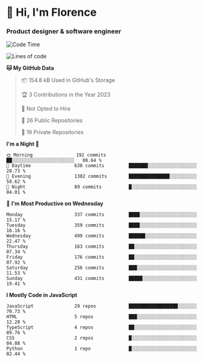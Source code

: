 <h1>👋 Hi, I'm Florence</h1>
<h3>Product designer & software engineer</h3>



<!--START_SECTION:waka-->
![Code Time](http://img.shields.io/badge/Code%20Time-180%20hrs%2052%20mins-blue)

![Lines of code](https://img.shields.io/badge/From%20Hello%20World%20I%27ve%20Written-2.9%20million%20lines%20of%20code-blue)

**🐱 My GitHub Data** 

> 📦 154.8 kB Used in GitHub's Storage 
 > 
> 🏆 3 Contributions in the Year 2023
 > 
> 🚫 Not Opted to Hire
 > 
> 📜 26 Public Repositories 
 > 
> 🔑 19 Private Repositories 
 > 
**I'm a Night 🦉** 

```text
🌞 Morning                192 commits         ██░░░░░░░░░░░░░░░░░░░░░░░   08.64 % 
🌆 Daytime                638 commits         ███████░░░░░░░░░░░░░░░░░░   28.73 % 
🌃 Evening                1302 commits        ███████████████░░░░░░░░░░   58.62 % 
🌙 Night                  89 commits          █░░░░░░░░░░░░░░░░░░░░░░░░   04.01 % 
```
📅 **I'm Most Productive on Wednesday** 

```text
Monday                   337 commits         ████░░░░░░░░░░░░░░░░░░░░░   15.17 % 
Tuesday                  359 commits         ████░░░░░░░░░░░░░░░░░░░░░   16.16 % 
Wednesday                499 commits         ██████░░░░░░░░░░░░░░░░░░░   22.47 % 
Thursday                 163 commits         ██░░░░░░░░░░░░░░░░░░░░░░░   07.34 % 
Friday                   176 commits         ██░░░░░░░░░░░░░░░░░░░░░░░   07.92 % 
Saturday                 256 commits         ███░░░░░░░░░░░░░░░░░░░░░░   11.53 % 
Sunday                   431 commits         █████░░░░░░░░░░░░░░░░░░░░   19.41 % 
```


**I Mostly Code in JavaScript** 

```text
JavaScript               29 repos            ██████████████████░░░░░░░   70.73 % 
HTML                     5 repos             ███░░░░░░░░░░░░░░░░░░░░░░   12.20 % 
TypeScript               4 repos             ██░░░░░░░░░░░░░░░░░░░░░░░   09.76 % 
CSS                      2 repos             █░░░░░░░░░░░░░░░░░░░░░░░░   04.88 % 
Python                   1 repo              █░░░░░░░░░░░░░░░░░░░░░░░░   02.44 % 
```




<!--END_SECTION:waka-->
